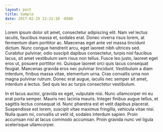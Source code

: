 ```yaml
---
layout: post
title: Sample
date: 2017-02-25 12:21:10 -0500
---
```



Lorem ipsum dolor sit amet, consectetur adipiscing elit. Nam vel lectus iaculis, faucibus massa et, sodales erat. Donec viverra risus lorem, at fermentum diam porttitor ac. Maecenas eget ante vel massa tincidunt dictum. Nunc congue hendrerit arcu, eget laoreet nibh ultrices sed. Curabitur pulvinar, odio suscipit dapibus consectetur, turpis nisl faucibus lacus, sit amet vestibulum sem risus non tellus. Fusce leo justo, laoreet eget eros ut, posuere porttitor mi. Quisque laoreet orci quis lacus consequat feugiat. Maecenas gravida eros nec pulvinar tincidunt. Vestibulum a diam interdum, finibus massa vitae, elementum urna. Cras convallis urna non magna pulvinar rutrum. Donec erat augue, iaculis nec semper sit amet, interdum a lectus. Sed quis leo ac turpis consectetur vestibulum.

In et lacus auctor, gravida ex eget, vulputate nisi. Nunc ullamcorper mi eu erat porta semper. Mauris nec lacinia mauris. Integer finibus augue tellus, et sagittis lectus consequat id. Nunc pharetra est et velit dapibus placerat. Suspendisse est lorem, suscipit vitae maximus fringilla, vehicula vitae nisi. Nulla quam mi, convallis ut velit id, sodales interdum sapien. Proin accumsan nisl at lacus commodo accumsan. Proin gravida nunc vel ligula scelerisque ullamcorper.
